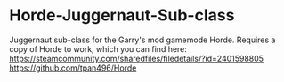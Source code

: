 # Horde-Juggernaut-Sub-class
Juggernaut sub-class for the Garry's mod gamemode Horde.
Requires a copy of Horde to work, which you can find here:
https://steamcommunity.com/sharedfiles/filedetails/?id=2401598805
https://github.com/tpan496/Horde
